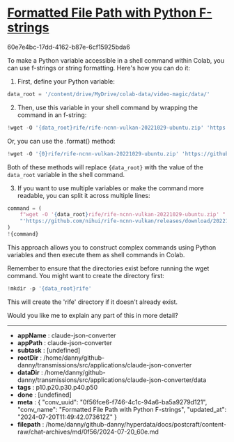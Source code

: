 # [Formatted File Path with Python F-strings](https://claude.ai/chat/0f56fce6-f746-4c1c-94a6-ba5a9279d121)

60e7e4bc-17dd-4162-b87e-6cf15925bda6

 To make a Python variable accessible in a shell command within Colab, you can use f-strings or string formatting. Here's how you can do it:

1. First, define your Python variable:

```python
data_root = '/content/drive/MyDrive/colab-data/video-magic/data/'
```

2. Then, use this variable in your shell command by wrapping the command in an f-string:

```python
!wget -O '{data_root}rife/rife-ncnn-vulkan-20221029-ubuntu.zip' 'https://github.com/nihui/rife-ncnn-vulkan/releases/download/20221029/rife-ncnn-vulkan-20221029-ubuntu.zip'
```

Or, you can use the .format() method:

```python
!wget -O '{0}rife/rife-ncnn-vulkan-20221029-ubuntu.zip' 'https://github.com/nihui/rife-ncnn-vulkan/releases/download/20221029/rife-ncnn-vulkan-20221029-ubuntu.zip'.format(data_root)
```

Both of these methods will replace `{data_root}` with the value of the `data_root` variable in the shell command.

3. If you want to use multiple variables or make the command more readable, you can split it across multiple lines:

```python
command = (
    f"wget -O '{data_root}rife/rife-ncnn-vulkan-20221029-ubuntu.zip' "
    "'https://github.com/nihui/rife-ncnn-vulkan/releases/download/20221029/rife-ncnn-vulkan-20221029-ubuntu.zip'"
)
!{command}
```

This approach allows you to construct complex commands using Python variables and then execute them as shell commands in Colab.

Remember to ensure that the directories exist before running the wget command. You might want to create the directory first:

```python
!mkdir -p '{data_root}rife'
```

This will create the 'rife' directory if it doesn't already exist.

Would you like me to explain any part of this in more detail?

---

* **appName** : claude-json-converter
* **appPath** : claude-json-converter
* **subtask** : [undefined]
* **rootDir** : /home/danny/github-danny/transmissions/src/applications/claude-json-converter
* **dataDir** : /home/danny/github-danny/transmissions/src/applications/claude-json-converter/data
* **tags** : p10.p20.p30.p40.p50
* **done** : [undefined]
* **meta** : {
  "conv_uuid": "0f56fce6-f746-4c1c-94a6-ba5a9279d121",
  "conv_name": "Formatted File Path with Python F-strings",
  "updated_at": "2024-07-20T11:49:42.073612Z"
}
* **filepath** : /home/danny/github-danny/hyperdata/docs/postcraft/content-raw/chat-archives/md/0f56/2024-07-20_60e.md